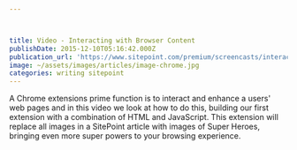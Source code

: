 ```yaml
---



title: Video - Interacting with Browser Content
publishDate: 2015-12-10T05:16:42.000Z
publication_url: 'https://www.sitepoint.com/premium/screencasts/interacting-with-browser-content-from-your-chrome-extension'
image: ~/assets/images/articles/image-chrome.jpg
categories: writing sitepoint
---
```


A Chrome extensions prime function is to interact and enhance a users' web pages and in this video we look at how to do this, building our first extension with a combination of HTML and JavaScript. This extension will replace all images in a SitePoint article with images of Super Heroes, bringing even more super powers to your browsing experience.
